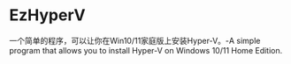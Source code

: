 # EzHyperV
一个简单的程序，可以让你在Win10/11家庭版上安装Hyper-V。-A simple program that allows you to install Hyper-V on Windows 10/11 Home Edition. 
